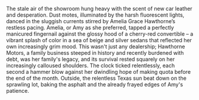 The stale air of the showroom hung heavy with the scent of new car leather and desperation.  Dust motes, illuminated by the harsh fluorescent lights, danced in the sluggish currents stirred by Amelia Grace Hawthorne’s restless pacing.  Amelia, or Amy as she preferred, tapped a perfectly manicured fingernail against the glossy hood of a cherry-red convertible – a vibrant splash of color in a sea of beige and silver sedans that reflected her own increasingly grim mood.  This wasn't just any dealership; Hawthorne Motors, a family business steeped in history and recently burdened with debt, was her family's legacy, and its survival rested squarely on her increasingly calloused shoulders.  The clock ticked relentlessly, each second a hammer blow against her dwindling hope of making quota before the end of the month.  Outside, the relentless Texas sun beat down on the sprawling lot, baking the asphalt and the already frayed edges of Amy's patience.
